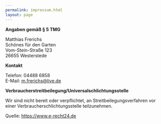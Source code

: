 ```yaml
---
permalink: impressum.html
layout: page
---
```

**Angaben gemäß § 5 TMG**

Matthias Frerichs\
Schönes für den Garten\
Vom-Stein-Straße 123\
26655 Westerstede

**Kontakt**

Telefon: 04488 6858\
E-Mail: m.frerichs@live.de

**Verbraucherstreitbeilegung/Universalschlichtungsstelle**

Wir sind nicht bereit oder verpflichtet, an Streitbeilegungsverfahren vor einer Verbraucherschlichtungsstelle teilzunehmen.

Quelle:
https://www.e-recht24.de